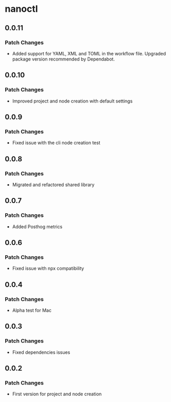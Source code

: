 # nanoctl

## 0.0.11

### Patch Changes

- Added support for YAML, XML and TOML in the workflow file. Upgraded package version recommended by Dependabot.

## 0.0.10

### Patch Changes

- Improved project and node creation with default settings

## 0.0.9

### Patch Changes

- Fixed issue with the cli node creation test

## 0.0.8

### Patch Changes

- Migrated and refactored shared library

## 0.0.7

### Patch Changes

- Added Posthog metrics

## 0.0.6

### Patch Changes

- Fixed issue with npx compatibility

## 0.0.4

### Patch Changes

- Alpha test for Mac

## 0.0.3

### Patch Changes

- Fixed dependencies issues

## 0.0.2

### Patch Changes

- First version for project and node creation
